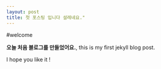 ```yaml
---
layout: post
title: 첫 포스팅 입니다 설레네요."
---
```


#welcome

**오늘 처음 블로그를 만들었어요.**, this is my first jekyll blog post.

I hope you like it !
